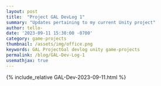```yaml
---
layout: post
title:  "Project GAL DevLog 1"
summary: "Updates pertaining to my current Unity project"
author: tello-
date: '2023-09-11 15:30:00 -0700'
category: game-projects
thumbnail: /assets/img/office.png
keywords: GAL ProjectGal devlog unity game-projects
permalink: /blog/GAL-Dev-Log-1
usemathjax: true
---
```


{% include_relative GAL-Dev-2023-09-11.html %}
